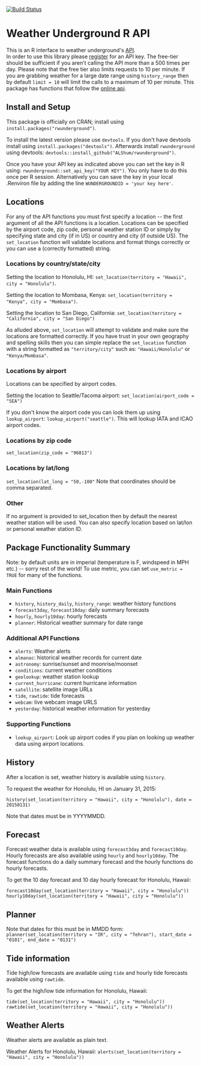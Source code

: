 [![Build Status](https://travis-ci.org/ALShum/rwunderground.svg)](https://travis-ci.org/ALShum/rwunderground)

# Weather Underground R API

This is an R interface to weather underground's [API](http://www.wunderground.com/weather/api).  
In order to use this library please [register](http://www.wunderground.com/weather/api/d/login.html) for an API key.
The free-tier should be sufficient if you aren't calling the API more than a 500 times per day.  Please note that the free tier also limits requests to 10 per minute.  If you are grabbing weather for a large date range using `history_range` then by default `limit = 10` will limit the calls to a maximum of 10 per minute.  This package
has functions that follow the [online api](http://www.wunderground.com/weather/api/d/docs).

## Install and Setup

This package is officially on CRAN; install using `install.packages("rwunderground")`.

To install the latest version please use `devtools`.  If you don't have devtools install using `install.packages("devtools")`.  Afterwards install `rwunderground` using devtools: `devtools::install_github("ALShum/rwunderground")`.

Once you have your API key as indicated above you can set the key in R using: `rwunderground::set_api_key("YOUR KEY")`.  You only have to do this once per R session.  Alternatively you can save the key in your local .Renviron file by adding the line `WUNDERGROUNDID = 'your key here'`.

## Locations
For any of the API functions you must first specify a location -- the first argument of all the API functions is a location.  Locations can be specified by the airport code, zip code, personal weather station ID or simply by specifying state and city (if in US) or country and city (if outside US).  The `set_location` function will validate locations and format things correctly or you can use a (correctly formatted) string.

### Locations by country/state/city
Setting the location to Honolulu, HI:
`set_location(territory = "Hawaii", city = "Honolulu")`.  

Setting the location to Mombasa, Kenya: 
`set_location(territory = "Kenya", city = "Mombasa")`.

Setting the location to San Diego, California:
`set_location(territory = "California", city = "San Diego")`

As alluded above, `set_location` will attempt to validate and make sure the locations are formatted correctly.  If you have trust in your own geography and spelling skills then you can simple replace the `set_location` function with a string formatted as `"territory/city"` such as: `"Hawaii/Honolulu"` or `"Kenya/Mombasa"`.

### Locations by airport
Locations can be specified by airport codes.

Setting the location to Seattle/Tacoma airport:
`set_location(airport_code = "SEA")`

If you don't know the airport code you can look them up using `lookup_airport`:
`lookup_airport("seattle")`.  This will lookup IATA and ICAO airport codes.

### Locations by zip code
`set_location(zip_code = "96813")`

### Locations by lat/long
`set_location(lat_long = "50,-100"`
Note that coordinates should be comma separated.

### Other
If no argument is provided to set_location then by default the nearest weather station will be used.  You can also specify location based on lat/lon or personal weather station ID.

## Package Functionality Summary
Note: by default units are in imperial (temperature is F, windspeed in MPH etc.) -- sorry rest of the world!  To use metric, you can set `use_metric = TRUE` for many of the functions.

### Main Functions
* `history`, `history_daily`, `history_range`: weather history functions
* `forecast3day`, `forecast10day`: daily summary forecasts
* `hourly`, `hourly10day`: hourly forecasts
* `planner`: Historical weather summary for date range

### Additional API Functions
* `alerts`: Weather alerts
* `almanac`: historical weather records for current date
* `astronomy`: sunrise/sunset and moonrise/moonset
* `conditions`: current weather conditions
* `geolookup`: weather station lookup
* `current_hurricane`: current hurricane information
* `satellite`: satellite image URLs
* `tide`, `rawtide`: tide forecasts
* `webcam`: live webcam image URLS
* `yesterday`: historical weather information for yesterday

### Supporting Functions
* `lookup_airport`: Look up airport codes if you plan on looking up weather data using airport locations.

## History
After a location is set, weather history is available using `history`.

To request the weather for Honolulu, HI on January 31, 2015:

`history(set_location(territory = "Hawaii", city = "Honolulu"), date = 20150131)`

Note that dates must be in YYYYMMDD.

## Forecast
Forecast weather data is available using `forecast3day` and `forecast10day`.  Hourly forecasts are also available using `hourly` and  `hourly10day`.  The forecast functions do a daily summary forecast and the hourly functions do hourly forecasts.

To get the 10 day forecast and 10 day hourly forecast for Honolulu, Hawaii:

`forecast10day(set_location(territory = "Hawaii", city = "Honolulu"))`
`hourly10day(set_location(territory = "Hawaii", city = "Honolulu"))`

## Planner
Note that dates for this must be in MMDD form:
`planner(set_location(territory = "IR", city = "Tehran"), start_date = "0101", end_date = "0131")`

## Tide information
Tide high/low forecasts are available using `tide` and hourly tide forecasts available using `rawtide`.

To get the high/low tide information for Honolulu, Hawaii:

`tide(set_location(territory = "Hawaii", city = "Honolulu"))`
`rawtide(set_location(territory = "Hawaii", city = "Honolulu"))`

## Weather Alerts
Weather alerts are available as plain text.

Weather Alerts for Honolulu, Hawaii:
`alerts(set_location(territory = "Hawaii", city = "Honolulu"))`
